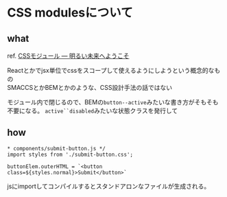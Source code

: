 # CSS modulesについて

## what
ref. [CSSモジュール ― 明るい未来へようこそ](http://postd.cc/css-modules/)

Reactとかでjsx単位でcssをスコープして使えるようにしようという概念的なもの  
SMACCSとかBEMとかのような、CSS設計手法の話ではない  
  
モジュール内で閉じるので、BEMの`button--active`みたいな書き方がそもそも不要になる。
`active``disabled`みたいな状態クラスを発行して


## how
```
* components/submit-button.js */
import styles from './submit-button.css';
 
buttonElem.outerHTML = `<button class=${styles.normal}>Submit</button>`
```

jsにimportしてコンパイルするとスタンドアロンなファイルが生成される。
